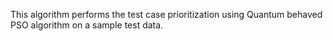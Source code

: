 This algorithm performs the test case prioritization using Quantum behaved PSO algorithm on a sample test data.
